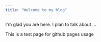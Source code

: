 ```yaml
---
title: "Welcome to my blog"
---
```


I'm glad you are here. I plan to talk about ...

This is a test page for github pages usage

